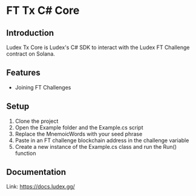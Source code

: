 # FT Tx C# Core
## Introduction
Ludex Tx Core is Ludex's C# SDK to interact with the Ludex FT Challenge contract on Solana.
## Features
* Joining FT Challenges
## Setup
1. Clone the project
2. Open the Example folder and the Example.cs script
3. Replace the MnemoicWords with your seed phrase 
4. Paste in an FT challenge blockchain address in the challenge variable
5. Create a new instance of the Example.cs class and run the Run() function
## Documentation
Link: https://docs.ludex.gg/

